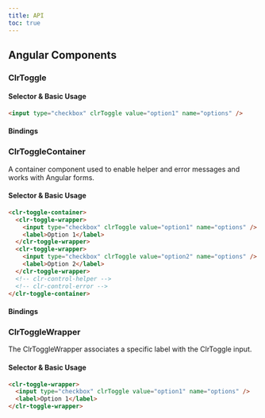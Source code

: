 ```yaml
---
title: API
toc: true
---
```


## Angular Components

### ClrToggle

#### Selector & Basic Usage

<DocDemo toggle="false">

```html
<input type="checkbox" clrToggle value="option1" name="options" />
```

</DocDemo>

#### Bindings

<DocComponentApi component="ClrFormCommon" item="bindings" />

### ClrToggleContainer

A container component used to enable helper and error messages and works with Angular forms.

#### Selector & Basic Usage

<DocDemo toggle="false">

```html
<clr-toggle-container>
  <clr-toggle-wrapper>
    <input type="checkbox" clrToggle value="option1" name="options" />
    <label>Option 1</label>
  </clr-toggle-wrapper>
  <clr-toggle-wrapper>
    <input type="checkbox" clrToggle value="option2" name="options" />
    <label>Option 2</label>
  </clr-toggle-wrapper>
  <!-- clr-control-helper -->
  <!-- clr-control-error -->
</clr-toggle-container>
```

</DocDemo>

#### Bindings

<DocComponentApi component="ClrCheckboxContainer" item="bindings" />

### ClrToggleWrapper

The ClrToggleWrapper associates a specific label with the ClrToggle input.

#### Selector & Basic Usage

<DocDemo toggle="false">

```html
<clr-toggle-wrapper>
  <input type="checkbox" clrToggle value="option1" name="options" />
  <label>Option 1</label>
</clr-toggle-wrapper>
```

</DocDemo>
